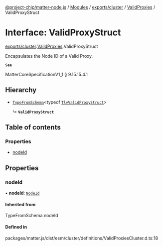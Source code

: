 [@project-chip/matter-node.js](../README.md) / [Modules](../modules.md) / [exports/cluster](../modules/exports_cluster.md) / [ValidProxies](../modules/exports_cluster.ValidProxies.md) / ValidProxyStruct

# Interface: ValidProxyStruct

[exports/cluster](../modules/exports_cluster.md).[ValidProxies](../modules/exports_cluster.ValidProxies.md).ValidProxyStruct

Encapsulates the Node ID of a Valid Proxy.

**`See`**

MatterCoreSpecificationV1_1 § 9.15.15.4.1

## Hierarchy

- [`TypeFromSchema`](../modules/exports_tlv.md#typefromschema)\<typeof [`TlvValidProxyStruct`](../modules/exports_cluster.ValidProxies.md#tlvvalidproxystruct)\>

  ↳ **`ValidProxyStruct`**

## Table of contents

### Properties

- [nodeId](exports_cluster.ValidProxies.ValidProxyStruct.md#nodeid)

## Properties

### nodeId

• **nodeId**: [`NodeId`](../modules/exports_datatype.md#nodeid)

#### Inherited from

TypeFromSchema.nodeId

#### Defined in

packages/matter.js/dist/esm/cluster/definitions/ValidProxiesCluster.d.ts:18
